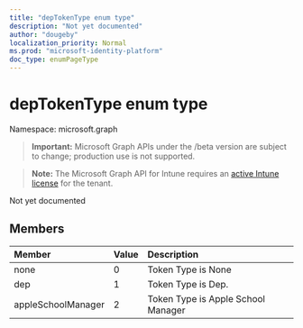 ```yaml
---
title: "depTokenType enum type"
description: "Not yet documented"
author: "dougeby"
localization_priority: Normal
ms.prod: "microsoft-identity-platform"
doc_type: enumPageType
---
```


# depTokenType enum type

Namespace: microsoft.graph

> **Important:** Microsoft Graph APIs under the /beta version are subject to change; production use is not supported.

> **Note:** The Microsoft Graph API for Intune requires an [active Intune license](https://go.microsoft.com/fwlink/?linkid=839381) for the tenant.

Not yet documented

## Members
|Member|Value|Description|
|:---|:---|:---|
|none|0|Token Type is None|
|dep|1|Token Type is Dep.|
|appleSchoolManager|2|Token Type is Apple School Manager|





